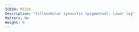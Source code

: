 ```yaml
---
ICD10: M1226
Description: "Villonodular synovitis (pigmented): Lower leg"
Matters: No
Weight: 0
---
```

